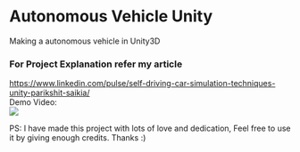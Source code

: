 # Autonomous Vehicle Unity
 Making a autonomous vehicle in Unity3D
 
### For Project Explanation refer my article
https://www.linkedin.com/pulse/self-driving-car-simulation-techniques-unity-parikshit-saikia/ </br>
 Demo Video:</br>
 ![](https://github.com/parikshitsaikia1619/Autonomous-Vehicle-Unity/blob/main/Video/vid.gif)

PS: I have made this project with lots of love and dedication, Feel free to use it by giving enough credits. Thanks :)
